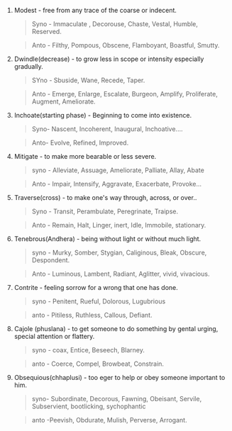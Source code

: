 1. Modest  - free from any trace of the coarse or indecent.
   >  Syno - Immaculate , Decorouse, Chaste, Vestal, Humble, Reserved.
   
   >  Anto - Filthy, Pompous, Obscene, Flamboyant, Boastful, Smutty.

2. Dwindle(decrease) - to grow less in scope or intensity especially gradually.
   >  SYno - Sbuside, Wane, Recede, Taper.
   
   >  Anto - Emerge, Enlarge, Escalate, Burgeon, Amplify, Proliferate, Augment, Ameliorate.

3. Inchoate(starting phase) - Beginning to come into existence.
   >  Syno- Nascent, Incoherent, Inaugural, Inchoative....

   >  Anto- Evolve, Refined, Improved.

4. Mitigate - to make more bearable or less severe.
   >  syno - Alleviate, Assuage, Ameliorate, Palliate, Allay, Abate
   
   >  Anto - Impair, Intensify, Aggravate, Exacerbate, Provoke...

5. Traverse(cross) - to make one's way through, across, or over..
   >  Syno - Transit, Perambulate, Peregrinate, Traipse.

   >  Anto - Remain, Halt, Linger, inert, Idle, Immobile, stationary.

6. Tenebrous(Andhera) - being without light or without much light.
    >  syno - Murky, Somber, Stygian, Caliginous, Bleak, Obscure, Despondent.

    >  Anto - Luminous, Lambent, Radiant, Aglitter, vivid, vivacious.
    
7. Contrite - feeling sorrow for a wrong that one has done.
   >  syno - Penitent, Rueful, Dolorous, Lugubrious

   >  anto - Pitiless, Ruthless, Callous, Defiant.

8. Cajole (phuslana) - to get someone to do something by gental urging, special attention or flattery.
   >  syno - coax, Entice, Beseech, Blarney.

   >  anto - Coerce, Compel, Browbeat, Constrain.

9. Obsequious(chhaplusi) - too eger to help or obey someone important to him.
   >  syno- Subordinate, Decorous, Fawning, Obeisant, Servile, Subservient, bootlicking, sychophantic

   >  anto -Peevish, Obdurate, Mulish, Perverse, Arrogant.
